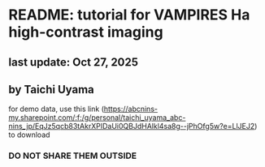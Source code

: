 # README: tutorial for VAMPIRES Ha high-contrast imaging
## last update: Oct 27, 2025
## by Taichi Uyama

for demo data, use this link (https://abcnins-my.sharepoint.com/:f:/g/personal/taichi_uyama_abc-nins_jp/EqJz5qcb83tAkrXPIDaUi0QBJdHAlkl4sa8g--jPhOfg5w?e=LlJEJ2) to download
### DO NOT SHARE THEM OUTSIDE ###
